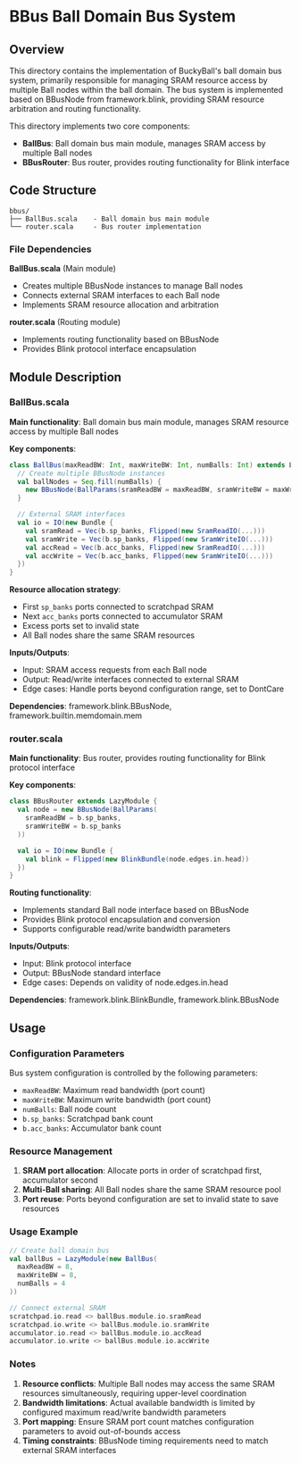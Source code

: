 # BBus Ball Domain Bus System

## Overview

This directory contains the implementation of BuckyBall's ball domain bus system, primarily responsible for managing SRAM resource access by multiple Ball nodes within the ball domain. The bus system is implemented based on BBusNode from framework.blink, providing SRAM resource arbitration and routing functionality.

This directory implements two core components:
- **BallBus**: Ball domain bus main module, manages SRAM access by multiple Ball nodes
- **BBusRouter**: Bus router, provides routing functionality for Blink interface

## Code Structure

```
bbus/
├── BallBus.scala    - Ball domain bus main module
└── router.scala     - Bus router implementation
```

### File Dependencies

**BallBus.scala** (Main module)
- Creates multiple BBusNode instances to manage Ball nodes
- Connects external SRAM interfaces to each Ball node
- Implements SRAM resource allocation and arbitration

**router.scala** (Routing module)
- Implements routing functionality based on BBusNode
- Provides Blink protocol interface encapsulation

## Module Description

### BallBus.scala

**Main functionality**: Ball domain bus main module, manages SRAM resource access by multiple Ball nodes

**Key components**:

```scala
class BallBus(maxReadBW: Int, maxWriteBW: Int, numBalls: Int) extends LazyModule {
  // Create multiple BBusNode instances
  val ballNodes = Seq.fill(numBalls) {
    new BBusNode(BallParams(sramReadBW = maxReadBW, sramWriteBW = maxWriteBW))
  }

  // External SRAM interfaces
  val io = IO(new Bundle {
    val sramRead = Vec(b.sp_banks, Flipped(new SramReadIO(...)))
    val sramWrite = Vec(b.sp_banks, Flipped(new SramWriteIO(...)))
    val accRead = Vec(b.acc_banks, Flipped(new SramReadIO(...)))
    val accWrite = Vec(b.acc_banks, Flipped(new SramWriteIO(...)))
  })
}
```

**Resource allocation strategy**:
- First `sp_banks` ports connected to scratchpad SRAM
- Next `acc_banks` ports connected to accumulator SRAM
- Excess ports set to invalid state
- All Ball nodes share the same SRAM resources

**Inputs/Outputs**:
- Input: SRAM access requests from each Ball node
- Output: Read/write interfaces connected to external SRAM
- Edge cases: Handle ports beyond configuration range, set to DontCare

**Dependencies**: framework.blink.BBusNode, framework.builtin.memdomain.mem

### router.scala

**Main functionality**: Bus router, provides routing functionality for Blink protocol interface

**Key components**:

```scala
class BBusRouter extends LazyModule {
  val node = new BBusNode(BallParams(
    sramReadBW = b.sp_banks,
    sramWriteBW = b.sp_banks
  ))

  val io = IO(new Bundle {
    val blink = Flipped(new BlinkBundle(node.edges.in.head))
  })
}
```

**Routing functionality**:
- Implements standard Ball node interface based on BBusNode
- Provides Blink protocol encapsulation and conversion
- Supports configurable read/write bandwidth parameters

**Inputs/Outputs**:
- Input: Blink protocol interface
- Output: BBusNode standard interface
- Edge cases: Depends on validity of node.edges.in.head

**Dependencies**: framework.blink.BlinkBundle, framework.blink.BBusNode

## Usage

### Configuration Parameters

Bus system configuration is controlled by the following parameters:
- `maxReadBW`: Maximum read bandwidth (port count)
- `maxWriteBW`: Maximum write bandwidth (port count)
- `numBalls`: Ball node count
- `b.sp_banks`: Scratchpad bank count
- `b.acc_banks`: Accumulator bank count

### Resource Management

1. **SRAM port allocation**: Allocate ports in order of scratchpad first, accumulator second
2. **Multi-Ball sharing**: All Ball nodes share the same SRAM resource pool
3. **Port reuse**: Ports beyond configuration are set to invalid state to save resources

### Usage Example

```scala
// Create ball domain bus
val ballBus = LazyModule(new BallBus(
  maxReadBW = 8,
  maxWriteBW = 8,
  numBalls = 4
))

// Connect external SRAM
scratchpad.io.read <> ballBus.module.io.sramRead
scratchpad.io.write <> ballBus.module.io.sramWrite
accumulator.io.read <> ballBus.module.io.accRead
accumulator.io.write <> ballBus.module.io.accWrite
```

### Notes

1. **Resource conflicts**: Multiple Ball nodes may access the same SRAM resources simultaneously, requiring upper-level coordination
2. **Bandwidth limitations**: Actual available bandwidth is limited by configured maximum read/write bandwidth parameters
3. **Port mapping**: Ensure SRAM port count matches configuration parameters to avoid out-of-bounds access
4. **Timing constraints**: BBusNode timing requirements need to match external SRAM interfaces
